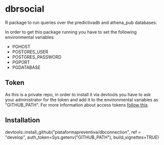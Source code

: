 # dbrsocial
R package to run queries over the predictivadb and athena_pub databases.

In order to get this package running you have to set the following environmental variables:
* PGHOST
* POSTGRES_USER
* POSTGRES_PASSWORD
* PGPORT
* PGDATABASE

## Token
As this is a private repo, in order to install it via devtools you have to
ask your administrator  for the token and add it to the environmental variables
as "GITHUB_PATH".
For more information about access tokens [follow this](https://github.com/settings/tokens/).

## Installation
devtools::install_github("plataformapreventiva/dbconnection", ref = "develop", auth_token=Sys.getenv("GITHUB_PATH"), build_vignettes=TRUE)
